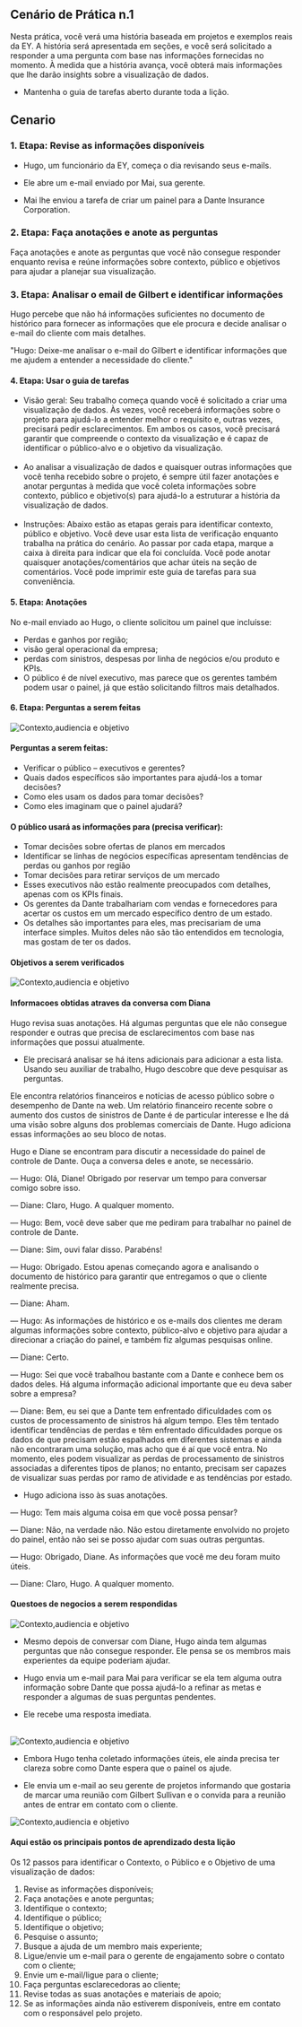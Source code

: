 ## Cenário de Prática n.1

Nesta prática, você verá uma história baseada em projetos e exemplos reais da EY. A história será apresentada em seções, e você será solicitado a responder a uma pergunta com base nas informações fornecidas no momento. À medida que a história avança, você obterá mais informações que lhe darão insights sobre a visualização de dados.

- Mantenha o guia de tarefas aberto durante toda a lição.

## Cenario

### 1. Etapa: Revise as informações disponíveis

- Hugo, um funcionário da EY, começa o dia revisando seus e-mails.

- Ele abre um e-mail enviado por Mai, sua gerente.

-  Mai lhe enviou a tarefa de criar um painel para a Dante Insurance Corporation.

### 2. Etapa: Faça anotações e anote as perguntas
Faça anotações e anote as perguntas que você não consegue responder enquanto revisa e reúne informações sobre contexto, público e objetivos para ajudar a planejar sua visualização.

### 3. Etapa: Analisar o email de Gilbert e identificar informações

Hugo percebe que não há informações suficientes no documento de histórico para fornecer as informações que ele procura e decide analisar o e-mail do cliente com mais detalhes.

"Hugo: Deixe-me analisar o e-mail do Gilbert e identificar informações que me ajudem a entender a necessidade do cliente."

#### 4. Etapa: Usar o guia de tarefas

- Visão geral: Seu trabalho começa quando você é solicitado a criar uma visualização de dados. Às vezes, você receberá informações sobre o projeto para ajudá-lo a entender melhor o requisito e, outras vezes, precisará pedir esclarecimentos. Em ambos os casos, você precisará garantir que compreende o contexto da visualização e é capaz de identificar o público-alvo e o objetivo da visualização. <br></br>
- Ao analisar a visualização de dados e quaisquer outras informações que você tenha recebido sobre o projeto, é sempre útil fazer anotações e anotar perguntas à medida que você coleta informações sobre contexto, público e objetivo(s) para ajudá-lo a estruturar a história da visualização de dados.<br></br>
- Instruções: Abaixo estão as etapas gerais para identificar contexto, público e objetivo. Você deve usar esta lista de verificação enquanto trabalha na prática do cenário. Ao passar por cada etapa, marque a caixa à direita para indicar que ela foi concluída. Você pode anotar quaisquer anotações/comentários que achar úteis na seção de comentários. Você pode imprimir este guia de tarefas para sua conveniência.

#### 5. Etapa: Anotações

No e-mail enviado ao Hugo, o cliente solicitou um painel que incluísse: 
- Perdas e ganhos por região; 
- visão geral operacional da empresa;
-  perdas com sinistros, despesas por linha de negócios e/ou produto e KPIs.
- O público é de nível executivo, mas parece que os gerentes também podem usar o painel, já que estão solicitando filtros mais detalhados.

#### 6. Etapa: Perguntas a serem feitas

![Contexto,audiencia e objetivo](questions_to_ask.jpg)

#### Perguntas a serem feitas:

- Verificar o público – executivos e gerentes?
- Quais dados específicos são importantes para ajudá-los a tomar decisões?
- Como eles usam os dados para tomar decisões?
- Como eles imaginam que o painel ajudará?


#### O público usará as informações para (precisa verificar):

- Tomar decisões sobre ofertas de planos em mercados
- Identificar se linhas de negócios específicas apresentam tendências de perdas ou ganhos por região
- Tomar decisões para retirar serviços de um mercado
- Esses executivos não estão realmente preocupados com detalhes, apenas com os KPIs finais.
- Os gerentes da Dante trabalhariam com vendas e fornecedores para acertar os custos em um mercado específico dentro de um estado.
- Os detalhes são importantes para eles, mas precisariam de uma interface simples. Muitos deles não são tão entendidos em tecnologia, mas gostam de ter os dados.

#### Objetivos a serem verificados

![Contexto,audiencia e objetivo](goals_to_verify.jpg)

#### Informacoes obtidas atraves da conversa com Diana

Hugo revisa suas anotações. Há algumas perguntas que ele não consegue responder e outras que precisa de esclarecimentos com base nas informações que possui atualmente.

- Ele precisará analisar se há itens adicionais para adicionar a esta lista. Usando seu auxiliar de trabalho, Hugo descobre que deve pesquisar as perguntas.

Ele encontra relatórios financeiros e notícias de acesso público sobre o desempenho de Dante na web. Um relatório financeiro recente sobre o aumento dos custos de sinistros de Dante é de particular interesse e lhe dá uma visão sobre alguns dos problemas comerciais de Dante. Hugo adiciona essas informações ao seu bloco de notas.

Hugo e Diane se encontram para discutir a necessidade do painel de controle de Dante. Ouça a conversa deles e anote, se necessário.

— Hugo: Olá, Diane! Obrigado por reservar um tempo para conversar comigo sobre isso.

— Diane: Claro, Hugo. A qualquer momento.

— Hugo: Bem, você deve saber que me pediram para trabalhar no painel de controle de Dante.

— Diane: Sim, ouvi falar disso. Parabéns!

— Hugo: Obrigado. Estou apenas começando agora e analisando o documento de histórico para garantir que entregamos o que o cliente realmente precisa.

— Diane: Aham.

— Hugo: As informações de histórico e os e-mails dos clientes me deram algumas informações sobre contexto, público-alvo e objetivo para ajudar a direcionar a criação do painel, e também fiz algumas pesquisas online.

— Diane: Certo.

— Hugo: Sei que você trabalhou bastante com a Dante e conhece bem os dados deles. Há alguma informação adicional importante que eu deva saber sobre a empresa?

— Diane: Bem, eu sei que a Dante tem enfrentado dificuldades com os custos de processamento de sinistros há algum tempo. Eles têm tentado identificar tendências de perdas e têm enfrentado dificuldades porque os dados de que precisam estão espalhados em diferentes sistemas e ainda não encontraram uma solução, mas acho que é aí que você entra. No momento, eles podem visualizar as perdas de processamento de sinistros associadas a diferentes tipos de planos; no entanto, precisam ser capazes de visualizar suas perdas por ramo de atividade e as tendências por estado.

- Hugo adiciona isso às suas anotações.

— Hugo: Tem mais alguma coisa em que você possa pensar?

— Diane: Não, na verdade não. Não estou diretamente envolvido no projeto do painel, então não sei se posso ajudar com suas outras perguntas.

— Hugo: Obrigado, Diane. As informações que você me deu foram muito úteis.

— Diane: Claro, Hugo. A qualquer momento.

#### Questoes de negocios a serem respondidas

![Contexto,audiencia e objetivo](business_questions.jpg)

- Mesmo depois de conversar com Diane, Hugo ainda tem algumas perguntas que não consegue responder. Ele pensa se os membros mais experientes da equipe poderiam ajudar.

- Hugo envia um e-mail para Mai para verificar se ela tem alguma outra informação sobre Dante que possa ajudá-lo a refinar as metas e responder a algumas de suas perguntas pendentes.

- Ele recebe uma resposta imediata. <br></br>

![Contexto,audiencia e objetivo](questions_audience_goals.jpg)

- Embora Hugo tenha coletado informações úteis, ele ainda precisa ter clareza sobre como Dante espera que o painel os ajude.

- Ele envia um e-mail ao seu gerente de projetos informando que gostaria de marcar uma reunião com Gilbert Sullivan e o convida para a reunião antes de entrar em contato com o cliente.

![Contexto,audiencia e objetivo](review_all_notes_background.gif)

#### Aqui estão os principais pontos de aprendizado desta lição

Os 12 passos para identificar o Contexto, o Público e o Objetivo de uma visualização de dados:

1. Revise as informações disponíveis;
2. Faça anotações e anote perguntas;
3. Identifique o contexto;
4. Identifique o público;
5. Identifique o objetivo;
6. Pesquise o assunto;
7. Busque a ajuda de um membro mais experiente;
8. Ligue/envie um e-mail para o gerente de engajamento sobre o contato com o cliente;
9. Envie um e-mail/ligue para o cliente;
10. Faça perguntas esclarecedoras ao cliente;
11. Revise todas as suas anotações e materiais de apoio;
12. Se as informações ainda não estiverem disponíveis, entre em contato com o responsável pelo projeto.
